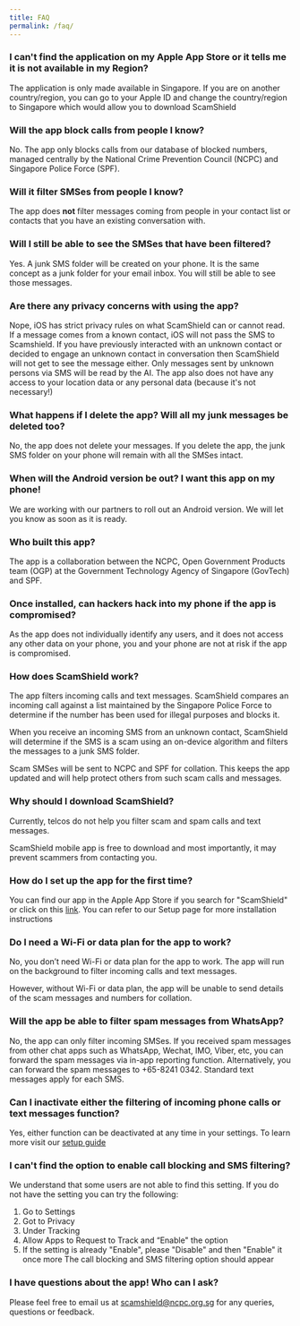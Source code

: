 ```yaml
---
title: FAQ
permalink: /faq/
---
```

### I can't find the application on my Apple App Store or it tells me it is not available in my Region?

The application is only made available in Singapore. If you are on another country/region, you can go to your Apple ID and change the country/region to Singapore which would allow you to download ScamShield


### Will the app block calls from people I know?

No. The app only blocks calls from our database of blocked numbers, managed centrally by the National Crime Prevention Council (NCPC) and Singapore Police Force (SPF).

### Will it filter SMSes from people I know?

The app does **not** filter messages coming from people in your contact list or contacts that you have an existing conversation with.

### Will I still be able to see the SMSes that have been filtered?

Yes. A junk SMS folder will be created on your phone. It is the same concept as a junk folder for your email inbox. You will still be able to see those messages.

### Are there any privacy concerns with using the app?

Nope, iOS has strict privacy rules on what ScamShield can or cannot read. If a message comes from a known contact, iOS will not pass the SMS to Scamshield. If you have previously interacted with an unknown contact or decided to engage an unknown contact in conversation then ScamShield will not get to see the message either. Only messages sent by unknown persons via SMS will be read by the AI. The app also does not have any access to your location data or any personal data (because it&#39;s not necessary!)

### What happens if I delete the app? Will all my junk messages be deleted too?

No, the app does not delete your messages. If you delete the app, the junk SMS folder on your phone will remain with all the SMSes intact.

### When will the Android version be out? I want this app on my phone!

We are working with our partners to roll out an Android version. We will let you know as soon as it is ready.

### Who built this app?

The app is a collaboration between the NCPC, Open Government Products team (OGP) at the Government Technology Agency of Singapore (GovTech) and SPF.

### Once installed, can hackers hack into my phone if the app is compromised?

As the app does not individually identify any users, and it does not access any other data on your phone, you and your phone are not at risk if the app is compromised.

### How does ScamShield work?

The app filters incoming calls and text messages. ScamShield compares an incoming call against a list maintained by the Singapore Police Force to determine if the number has been used for illegal purposes and blocks it. 

When you receive an incoming SMS from an unknown contact,  ScamShield will determine if the SMS is a scam using an on-device algorithm and filters the messages to a junk SMS folder.

Scam SMSes will be sent to NCPC and SPF for collation. This keeps the app updated and will help protect others from such scam calls and messages.

### Why should I download ScamShield?

Currently, telcos do not help you filter scam and spam calls and text messages. 

ScamShield mobile app is free to download and most importantly, it may prevent scammers from contacting you. 

### How do I set up the app for the first time?

You can find our app in the Apple App Store if you search for "ScamShield" or click on this [link](https://apps.apple.com/sg/app/scamshield/id1497144087). You can refer to our Setup page for more installation instructions

### Do I need a Wi-Fi or data plan for the app to work?

No, you don’t need Wi-Fi or data plan for the app to work. The app will run on the background to filter incoming calls and text messages. 

However, without Wi-Fi or data plan, the app will be unable to send details of the scam messages and numbers for collation.

### Will the app be able to filter spam messages from WhatsApp?

No, the app can only filter incoming SMSes. If you received spam messages from other chat apps such as WhatsApp, Wechat, IMO, Viber, etc, you can forward the spam messages via in-app reporting function. Alternatively, you can forward the spam messages to +65-8241 0342. Standard text messages apply for each SMS.

### Can I inactivate either the filtering of incoming phone calls or text messages function?

Yes, either function can be deactivated at any time in your settings. To learn more visit our [setup guide](https://www.scamshield.sg/setup-guide/)

### I can't find the option to enable call blocking and SMS filtering?

We understand that some users are not able to find this setting. If you do not have the setting you can try the following:
1. Go to Settings 
2. Got to Privacy 
3. Under Tracking 
4. Allow Apps to Request to Track and “Enable" the option
5. If the setting is already "Enable", please "Disable" and then "Enable" it once more
The call blocking and SMS filtering option should appear

### I have questions about the app! Who can I ask?

Please feel free to email us at [scamshield@ncpc.org.sg](mailto:scamshield@ncpc.org.sg) for any queries, questions or feedback.
